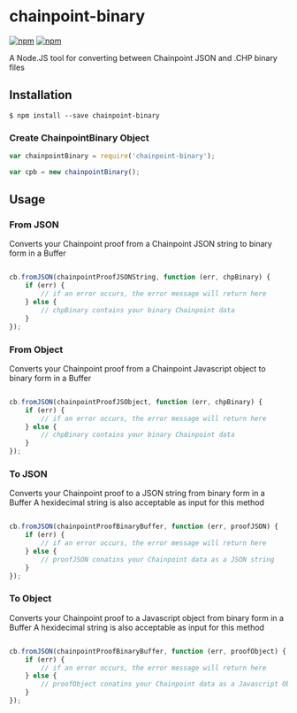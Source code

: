 # chainpoint-binary

[![npm](https://img.shields.io/npm/l/blockchain-anchor.svg)](https://www.npmjs.com/package/blockchain-anchor)
[![npm](https://img.shields.io/npm/v/blockchain-anchor.svg)](https://www.npmjs.com/package/blockchain-anchor)

A Node.JS tool for converting between Chainpoint JSON and .CHP binary files

## Installation

```
$ npm install --save chainpoint-binary
```

### Create ChainpointBinary Object

```js
var chainpointBinary = require('chainpoint-binary');

var cpb = new chainpointBinary();
```

## Usage

### From JSON

Converts your Chainpoint proof from a Chainpoint JSON string to binary form in a Buffer

```js

cb.fromJSON(chainpointProofJSONString, function (err, chpBinary) {
    if (err) {
        // if an error occurs, the error message will return here
    } else {
        // chpBinary contains your binary Chainpoint data
    }
});
```

### From Object

Converts your Chainpoint proof from a Chainpoint Javascript object to binary form in a Buffer

```js

cb.fromJSON(chainpointProofJSObject, function (err, chpBinary) {
    if (err) {
        // if an error occurs, the error message will return here
    } else {
        // chpBinary contains your binary Chainpoint data
    }
});
```

### To JSON

Converts your Chainpoint proof to a JSON string from binary form in a Buffer
A hexidecimal string is also acceptable as input for this method

```js

cb.fromJSON(chainpointProofBinaryBuffer, function (err, proofJSON) {
    if (err) {
        // if an error occurs, the error message will return here
    } else {
        // proofJSON conatins your Chainpoint data as a JSON string
    }
});
```

### To Object

Converts your Chainpoint proof to a Javascript object from binary form in a Buffer
A hexidecimal string is also acceptable as input for this method

```js

cb.fromJSON(chainpointProofBinaryBuffer, function (err, proofObject) {
    if (err) {
        // if an error occurs, the error message will return here
    } else {
        // proofObject conatins your Chainpoint data as a Javascript Object
    }
});
```

